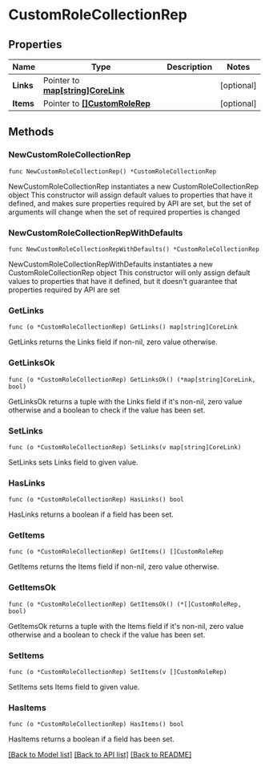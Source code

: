 # CustomRoleCollectionRep

## Properties

Name | Type | Description | Notes
------------ | ------------- | ------------- | -------------
**Links** | Pointer to [**map[string]CoreLink**](CoreLink.md) |  | [optional] 
**Items** | Pointer to [**[]CustomRoleRep**](CustomRoleRep.md) |  | [optional] 

## Methods

### NewCustomRoleCollectionRep

`func NewCustomRoleCollectionRep() *CustomRoleCollectionRep`

NewCustomRoleCollectionRep instantiates a new CustomRoleCollectionRep object
This constructor will assign default values to properties that have it defined,
and makes sure properties required by API are set, but the set of arguments
will change when the set of required properties is changed

### NewCustomRoleCollectionRepWithDefaults

`func NewCustomRoleCollectionRepWithDefaults() *CustomRoleCollectionRep`

NewCustomRoleCollectionRepWithDefaults instantiates a new CustomRoleCollectionRep object
This constructor will only assign default values to properties that have it defined,
but it doesn't guarantee that properties required by API are set

### GetLinks

`func (o *CustomRoleCollectionRep) GetLinks() map[string]CoreLink`

GetLinks returns the Links field if non-nil, zero value otherwise.

### GetLinksOk

`func (o *CustomRoleCollectionRep) GetLinksOk() (*map[string]CoreLink, bool)`

GetLinksOk returns a tuple with the Links field if it's non-nil, zero value otherwise
and a boolean to check if the value has been set.

### SetLinks

`func (o *CustomRoleCollectionRep) SetLinks(v map[string]CoreLink)`

SetLinks sets Links field to given value.

### HasLinks

`func (o *CustomRoleCollectionRep) HasLinks() bool`

HasLinks returns a boolean if a field has been set.

### GetItems

`func (o *CustomRoleCollectionRep) GetItems() []CustomRoleRep`

GetItems returns the Items field if non-nil, zero value otherwise.

### GetItemsOk

`func (o *CustomRoleCollectionRep) GetItemsOk() (*[]CustomRoleRep, bool)`

GetItemsOk returns a tuple with the Items field if it's non-nil, zero value otherwise
and a boolean to check if the value has been set.

### SetItems

`func (o *CustomRoleCollectionRep) SetItems(v []CustomRoleRep)`

SetItems sets Items field to given value.

### HasItems

`func (o *CustomRoleCollectionRep) HasItems() bool`

HasItems returns a boolean if a field has been set.


[[Back to Model list]](../README.md#documentation-for-models) [[Back to API list]](../README.md#documentation-for-api-endpoints) [[Back to README]](../README.md)


